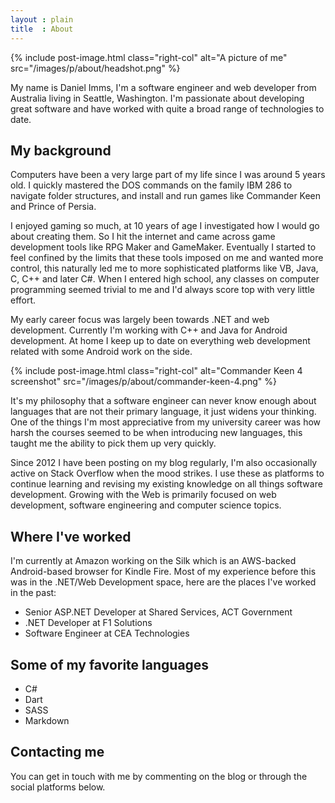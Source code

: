 ```yaml
---
layout : plain
title  : About
---
```


{% include post-image.html class="right-col" alt="A picture of me" src="/images/p/about/headshot.png" %}

My name is Daniel Imms, I'm a software engineer and web developer from Australia living in Seattle, Washington. I'm passionate about developing great software and have worked with quite a broad range of technologies to date.

## My background

Computers have been a very large part of my life since I was around 5 years old. I quickly mastered the DOS commands on the family IBM 286 to navigate folder structures, and install and run games like Commander Keen and Prince of Persia.

I enjoyed gaming so much, at 10 years of age I investigated how I would go about creating them. So I hit the internet and came across game development tools like RPG Maker and GameMaker. Eventually I started to feel confined by the limits that these tools imposed on me and wanted more control, this naturally led me to more sophisticated platforms like VB, Java, C, C++ and later C#. When I entered high school, any classes on computer programming seemed trivial to me and I'd always score top with very little effort.

My early career focus was largely been towards .NET and web development. Currently I'm working with C++ and Java for Android development. At home I keep up to date on everything web development related with some Android work on the side.

{% include post-image.html class="right-col" alt="Commander Keen 4 screenshot" src="/images/p/about/commander-keen-4.png" %}

It's my philosophy that a software engineer can never know enough about languages that are not their primary language, it just widens your thinking. One of the things I'm most appreciative from my university career was how harsh the courses seemed to be when introducing new languages, this taught me the ability to pick them up very quickly.

Since 2012 I have been posting on my blog regularly, I'm also occasionally active on Stack Overflow when the mood strikes. I use these as platforms to continue learning and revising my existing knowledge on all things software development. Growing with the Web is primarily focused on web development, software engineering and computer science topics.

## Where I've worked

I'm currently at Amazon working on the Silk which is an AWS-backed Android-based browser for Kindle Fire. Most of my experience before this was in the .NET/Web Development space, here are the places I've worked in the past:

- Senior ASP.NET Developer at Shared Services, ACT Government
- .NET Developer at F1 Solutions
- Software Engineer at CEA Technologies

## Some of my favorite languages

- C#
- Dart
- SASS
- Markdown

## Contacting me

You can get in touch with me by commenting on the blog or through the social platforms below.